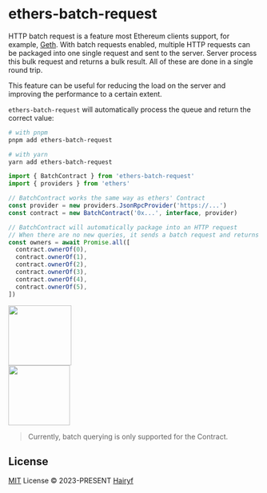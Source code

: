 # ethers-batch-request

HTTP batch request is a feature most Ethereum clients support, for example, [Geth](https://geth.ethereum.org/docs/interacting-with-geth/rpc/batch). With batch requests enabled, multiple HTTP requests can be packaged into one single request and sent to the server. Server process this bulk request and returns a bulk result. All of these are done in a single round trip.

This feature can be useful for reducing the load on the server and improving the performance to a certain extent.

`ethers-batch-request` will automatically process the queue and return the correct value:

```sh
# with pnpm
pnpm add ethers-batch-request

# with yarn
yarn add ethers-batch-request
```

```ts
import { BatchContract } from 'ethers-batch-request'
import { providers } from 'ethers'

// BatchContract works the same way as ethers' Contract
const provider = new providers.JsonRpcProvider('https://...')
const contract = new BatchContract('0x...', interface, provider)

// BatchContract will automatically package into an HTTP request
// When there are no new queries, it sends a batch request and returns all the values
const owners = await Promise.all([
  contract.ownerOf(0),
  contract.ownerOf(1),
  contract.ownerOf(2),
  contract.ownerOf(3),
  contract.ownerOf(4),
  contract.ownerOf(5),
])
```

<img width="50%" height="120" src="https://github.com/hairyf/ethers-batch-request/assets/49724027/2a07fe30-244c-4cd0-9aa1-6bb227a5b75b" /> <img width="49.5%" height="120"  src="https://github.com/hairyf/ethers-batch-request/assets/49724027/4d2f2c23-34ad-4787-8c20-677debcecdf6" />

> Currently, batch querying is only supported for the Contract.

## License

[MIT](./LICENSE) License © 2023-PRESENT [Hairyf](https://github.com/hairyf)
